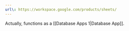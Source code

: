 ```yaml
---
url\: https://workspace.google.com/products/sheets/
---
```

Actually, functions as a [[Database Apps 1|Database App]].
